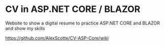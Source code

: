 # CV in ASP.NET CORE / BLAZOR

Website to show a digital resume to practice ASP.NET CORE and BLAZOR and show my skills

https://github.com/AlexScotte/CV-ASP-Core/wiki
